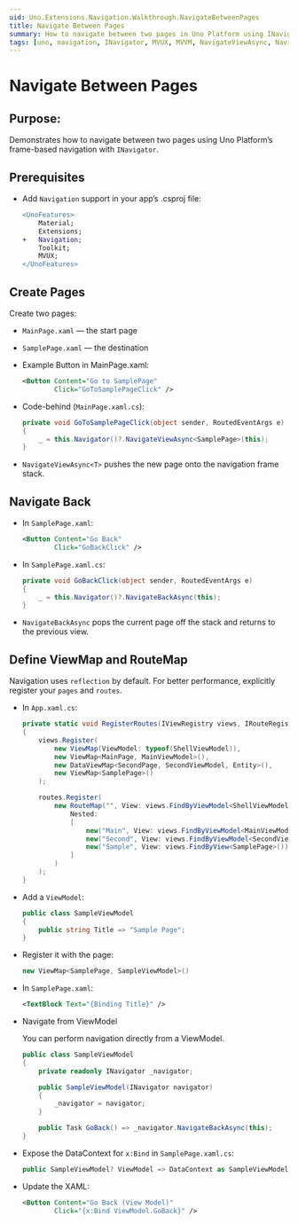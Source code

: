 ```yaml
---
uid: Uno.Extensions.Navigation.Walkthrough.NavigateBetweenPages
title: Navigate Between Pages
summary: How to navigate between two pages in Uno Platform using INavigator and RouteMap.
tags: [uno, navigation, INavigator, MVUX, MVVM, NavigateViewAsync, NavigateBackAsync, RouteMap]
---
```


# Navigate Between Pages

## Purpose:
Demonstrates how to navigate between two pages using Uno Platform’s frame-based navigation with `INavigator`.

## Prerequisites

 * Add `Navigation` support in your app’s .csproj file:

    ```diff
    <UnoFeatures>
        Material;
        Extensions;
    +   Navigation;
        Toolkit;
        MVUX;
    </UnoFeatures>
    ```

## Create Pages

Create two pages:

* `MainPage.xaml` — the start page

* `SamplePage.xaml` — the destination

* Example Button in MainPage.xaml:

    ```xml
    <Button Content="Go to SamplePage"
            Click="GoToSamplePageClick" />
    ```

* Code-behind (`MainPage.xaml.cs`):

    ```csharp
    private void GoToSamplePageClick(object sender, RoutedEventArgs e)
    {
        _ = this.Navigator()?.NavigateViewAsync<SamplePage>(this);
    }
    ```
* `NavigateViewAsync<T>` pushes the new page onto the navigation frame stack.

## Navigate Back

* In `SamplePage.xaml`:

    ```xml
    <Button Content="Go Back"
            Click="GoBackClick" />
    ```

* In `SamplePage.xaml.cs`:

    ```csharp
    private void GoBackClick(object sender, RoutedEventArgs e)
    {
        _ = this.Navigator()?.NavigateBackAsync(this);
    }
    ```

* `NavigateBackAsync` pops the current page off the stack and returns to the previous view.

## Define ViewMap and RouteMap

Navigation uses `reflection` by default.
For better performance, explicitly register your `pages` and `routes`.

* In `App.xaml.cs`:

    ```csharp
    private static void RegisterRoutes(IViewRegistry views, IRouteRegistry routes)
    {
        views.Register(
            new ViewMap(ViewModel: typeof(ShellViewModel)),
            new ViewMap<MainPage, MainViewModel>(),
            new DataViewMap<SecondPage, SecondViewModel, Entity>(),
            new ViewMap<SamplePage>()
        );

        routes.Register(
            new RouteMap("", View: views.FindByViewModel<ShellViewModel>(),
                Nested:
                [
                    new("Main", View: views.FindByViewModel<MainViewModel>()),
                    new("Second", View: views.FindByViewModel<SecondViewModel>()),
                    new("Sample", View: views.FindByView<SamplePage>()),
                ]
            )
        );
    }
    ```

* Add a `ViewModel`:

    ```csharp
    public class SampleViewModel
    {
        public string Title => "Sample Page";
    }
    ```

* Register it with the page:

    ```csharp
    new ViewMap<SamplePage, SampleViewModel>()
    ```

* In `SamplePage.xaml`:

    ```xml
    <TextBlock Text="{Binding Title}" />
    ```

* Navigate from ViewModel

    You can perform navigation directly from a ViewModel.

    ```csharp
    public class SampleViewModel
    {
        private readonly INavigator _navigator;

        public SampleViewModel(INavigator navigator)
        {
            _navigator = navigator;
        }

        public Task GoBack() => _navigator.NavigateBackAsync(this);
    }
    ```

* Expose the DataContext for `x:Bind` in `SamplePage.xaml.cs`:

    ```csharp
    public SampleViewModel? ViewModel => DataContext as SampleViewModel;
    ```

* Update the XAML:

    ```xml
    <Button Content="Go Back (View Model)"
            Click="{x:Bind ViewModel.GoBack}" />
    ```